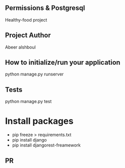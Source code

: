 ## Permissions & Postgresql

Healthy-food project

## Project Author

Abeer alshboul

## How to initialize/run your application

python manage.py runserver


## Tests

python manage.py test

# Install packages

* pip freeze > requirements.txt 
* pip install django
* pip install djangorest-freamework

## PR

